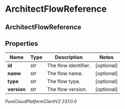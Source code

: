 # ArchitectFlowReference

## ArchitectFlowReference

## Properties

|Name | Type | Description | Notes|
|------------ | ------------- | ------------- | -------------|
| **id** | str | The flow identifier. | [optional] |
| **name** | str | The flow name. | [optional] |
| **type** | str | The flow type. | [optional] |
| **version** | str | The flow version. | [optional] |



_PureCloudPlatformClientV2 237.0.0_
